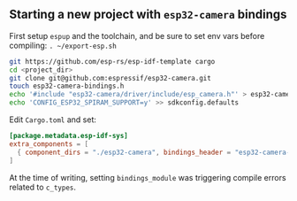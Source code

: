 ## Starting a new project with `esp32-camera` bindings

First setup `espup` and the toolchain, and be sure to set env vars before compiling:
`. ~/export-esp.sh`

```sh
git https://github.com/esp-rs/esp-idf-template cargo
cd <project_dir>
git clone git@github.com:espressif/esp32-camera.git
touch esp32-camera-bindings.h
echo '#include "esp32-camera/driver/include/esp_camera.h"' > esp32-camera-bindings.h
echo 'CONFIG_ESP32_SPIRAM_SUPPORT=y' >> sdkconfig.defaults
```

Edit `Cargo.toml` and set:

```toml
[package.metadata.esp-idf-sys]
extra_components = [
  { component_dirs = "./esp32-camera", bindings_header = "esp32-camera-bindings.h" }
]
```

At the time of writing, setting `bindings_module` was triggering compile errors related to `c_types`.
